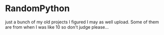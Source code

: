 # RandomPython
just a bunch of my old projects I figured I may as well upload. Some of them are from when I was like 10 so don't judge please...
